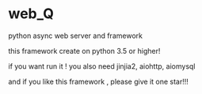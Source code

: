 # web_Q
python async web server and framework

this framework create on python 3.5 or higher!

if you want run it ! you also need jinjia2, aiohttp, aiomysql

and if you like this framework , please  give it one star!!!

